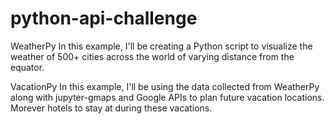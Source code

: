 # python-api-challenge

WeatherPy
In this example, I'll be creating a Python script to visualize the weather of 500+ cities across the world of varying distance from the equator.

VacationPy
In this example, I'll be using the data collected from WeatherPy along with jupyter-gmaps and Google APIs to plan future vacation locations. Morever hotels to stay at during these vacations.
